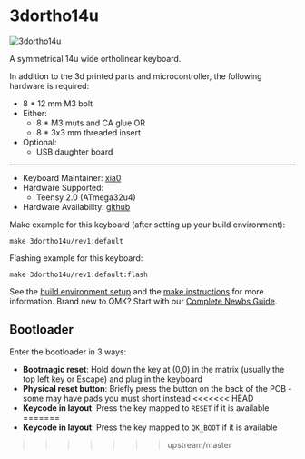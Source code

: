 # 3dortho14u

![3dortho14u](https://i.imgur.com/us16LYTh.jpg)

A symmetrical 14u wide ortholinear keyboard.

In addition to the 3d printed parts and microcontroller, the following hardware is required:
* 8 * 12 mm M3 bolt
* Either:
  * 8 * M3 muts and CA glue
    OR
  * 8 * 3x3 mm threaded insert
* Optional:
  * USB daughter board

---

* Keyboard Maintainer: [xia0](https://github.com/xia0)
* Hardware Supported:
  * Teensy 2.0 (ATmega32u4)
* Hardware Availability: [github](https://github.com/xia0/keeb_files/tree/main/3dortho14u)

Make example for this keyboard (after setting up your build environment):

    make 3dortho14u/rev1:default

Flashing example for this keyboard:

    make 3dortho14u/rev1:default:flash

See the [build environment setup](https://docs.qmk.fm/#/getting_started_build_tools) and the [make instructions](https://docs.qmk.fm/#/getting_started_make_guide) for more information. Brand new to QMK? Start with our [Complete Newbs Guide](https://docs.qmk.fm/#/newbs).

## Bootloader

Enter the bootloader in 3 ways:

* **Bootmagic reset**: Hold down the key at (0,0) in the matrix (usually the top left key or Escape) and plug in the keyboard
* **Physical reset button**: Briefly press the button on the back of the PCB - some may have pads you must short instead
<<<<<<< HEAD
* **Keycode in layout**: Press the key mapped to `RESET` if it is available
=======
* **Keycode in layout**: Press the key mapped to `QK_BOOT` if it is available
>>>>>>> upstream/master
